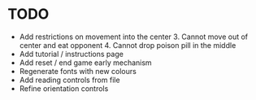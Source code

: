 TODO
====

* Add restrictions on movement into the center
    3. Cannot move out of center and eat opponent
    4. Cannot drop poison pill in the middle
* Add tutorial / instructions page
* Add reset / end game early mechanism
* Regenerate fonts with new colours
* Add reading controls from file
* Refine orientation controls
